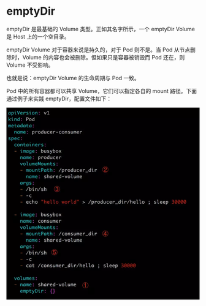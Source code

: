 # emptyDir

emptyDir 是最基础的 Volume 类型。正如其名字所示，一个 emptyDir Volume 是 Host 上的一个空目录。

emptyDir Volume 对于容器来说是持久的，对于 Pod 则不是。当 Pod 从节点删除时，Volume 的内容也会被删除。但如果只是容器被销毁而 Pod 还在，则 Volume 不受影响。

也就是说：emptyDir Volume 的生命周期与 Pod 一致。

Pod 中的所有容器都可以共享 Volume，它们可以指定各自的 mount 路径。下面通过例子来实践 emptyDir，配置文件如下：

![存储-1](/assets/存储-1.PNG)